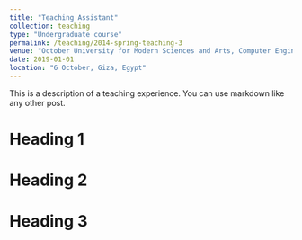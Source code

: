 ```yaml
---
title: "Teaching Assistant"
collection: teaching
type: "Undergraduate course"
permalink: /teaching/2014-spring-teaching-3
venue: "October University for Modern Sciences and Arts, Computer Engineering"
date: 2019-01-01
location: "6 October, Giza, Egypt"
---
```


This is a description of a teaching experience. You can use markdown like any other post.

# Heading 1

# Heading 2

# Heading 3
